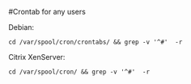 #Crontab for any users

Debian:
```shell
cd /var/spool/cron/crontabs/ && grep -v '^#'  -r 
```

Citrix XenServer:
```shell
cd /var/spool/cron/ && grep -v '^#'  -r 
```
